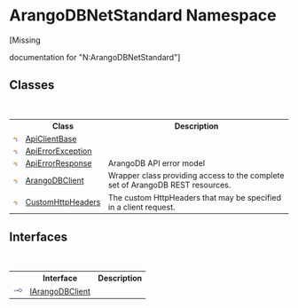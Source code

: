 # ArangoDBNetStandard Namespace
 

\[Missing <summary> documentation for "N:ArangoDBNetStandard"\]


## Classes
&nbsp;<table><tr><th></th><th>Class</th><th>Description</th></tr><tr><td>![Public class](media/pubclass.gif "Public class")</td><td><a href="1e4d73ca-864e-e82d-2705-3f6909ffa824">ApiClientBase</a></td><td /></tr><tr><td>![Public class](media/pubclass.gif "Public class")</td><td><a href="0a4502e4-4207-2375-a5f2-66eb56e92746">ApiErrorException</a></td><td /></tr><tr><td>![Public class](media/pubclass.gif "Public class")</td><td><a href="432300f1-b36c-fac7-6890-fd8ea055be66">ApiErrorResponse</a></td><td>
ArangoDB API error model</td></tr><tr><td>![Public class](media/pubclass.gif "Public class")</td><td><a href="ba0f435e-0803-bafd-7a3d-9963d8a82ad8">ArangoDBClient</a></td><td>
Wrapper class providing access to the complete set of ArangoDB REST resources.</td></tr><tr><td>![Public class](media/pubclass.gif "Public class")</td><td><a href="51d45f98-628e-07c8-f3ec-fa6c952411ee">CustomHttpHeaders</a></td><td>
The custom HttpHeaders that may be specified in a client request.</td></tr></table>

## Interfaces
&nbsp;<table><tr><th></th><th>Interface</th><th>Description</th></tr><tr><td>![Public interface](media/pubinterface.gif "Public interface")</td><td><a href="f1dfcddb-16e2-4d32-96b6-9aba6dc06578">IArangoDBClient</a></td><td /></tr></table>&nbsp;
